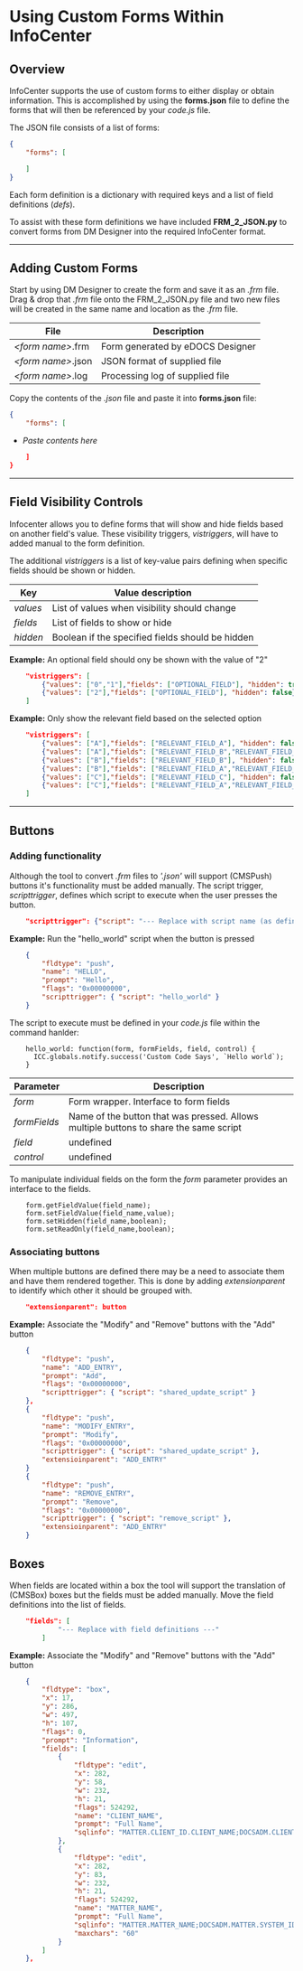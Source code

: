 # Using Custom Forms Within InfoCenter

## Overview

InfoCenter supports the use of custom forms to either display or obtain information. This is accomplished by using the **forms.json** file to define the forms that will then be referenced by your *code.js* file. 

The JSON file consists of a list of forms:
```json
{
	"forms": [

    ]
}
```

Each form definition is a dictionary with required keys and a list of field definitions (*defs*).

To assist with these form definitions we have included **FRM_2_JSON.py** to convert forms from DM Designer into the required InfoCenter format.

---

## Adding Custom Forms

Start by using DM Designer to create the form and save it as an *.frm* file. Drag & drop that *.frm* file onto the FRM_2_JSON.py file and two new files will be created in the same name and location as the *.frm* file.

| File                  | Description |
| --------------------- | ----------- |
| *\<form name>*.frm    | Form generated by eDOCS Designer  |
| *\<form name>*.json   | JSON format of supplied file      |
| *\<form name>*.log    | Processing log of supplied file   |

Copy the contents of the *.json* file and paste it into **forms.json** file:
```JSON
{
	"forms": [
```

- *Paste contents here*

```JSON
    ]
}
```

---

## Field Visibility Controls

Infocenter allows you to define forms that will show and hide fields based on another field's value. These visibility triggers, *vistriggers*, will have to added manual to the form definition.

The additional *vistriggers* is a list of key-value pairs defining when specific fields should be shown or hidden.


| Key      | Value description                                  |
| -------- | -------------------------------------------------- |
| *values* | List of values when visibility should change       |
| *fields* | List of fields to show or hide                     |
| *hidden* | Boolean if the specified fields should be hidden   |


**Example:** An optional field should ony be shown with the value of "2"
```JSON
    "vistriggers": [
        {"values": ["0","1"],"fields": ["OPTIONAL_FIELD"], "hidden": true},
        {"values": ["2"],"fields": ["OPTIONAL_FIELD"], "hidden": false}
    ]
```

**Example:** Only show the relevant field based on the selected option
```JSON
    "vistriggers": [
        {"values": ["A"],"fields": ["RELEVANT_FIELD_A"], "hidden": false},
        {"values": ["A"],"fields": ["RELEVANT_FIELD_B","RELEVANT_FIELD_C"], "hidden": true},
        {"values": ["B"],"fields": ["RELEVANT_FIELD_B"], "hidden": false},
        {"values": ["B"],"fields": ["RELEVANT_FIELD_A","RELEVANT_FIELD_C"], "hidden": true},
        {"values": ["C"],"fields": ["RELEVANT_FIELD_C"], "hidden": false},
        {"values": ["C"],"fields": ["RELEVANT_FIELD_A","RELEVANT_FIELD_B"], "hidden": true}
    ]
```

---

## Buttons

### Adding functionality

Although the tool to convert *.frm* files to *'.json'* will support (CMSPush) buttons it's functionality must be added manually. The script trigger, *scripttrigger*, defines which script to execute when the user presses the button.
```JSON
    "scripttrigger": {"script": "--- Replace with script name (as defined in code.js) ---"}
```

**Example:** Run the "hello_world" script when the button is pressed
```JSON
    {
        "fldtype": "push",
        "name": "HELLO",
        "prompt": "Hello",
        "flags": "0x00000000",
        "scripttrigger": { "script": "hello_world" }
    }
```

The script to execute must be defined in your *code.js* file within the command hanlder:
```JS
	hello_world: function(form, formFields, field, control) {
      ICC.globals.notify.success('Custom Code Says', `Hello world`);
    }
```
| Parameter      | Description                                                                              |
| -------------- | ---------------------------------------------------------------------------------------- |
| *form*         | Form wrapper. Interface to form fields                                                   |
| *formFields*   | Name of the button that was pressed. Allows multiple buttons to share the same script    |
| *field*        | undefined                                                                                |
| *control*      | undefined                                                                                |

To manipulate individual fields on the form the *form* parameter provides an interface to the fields.
```JS
    form.getFieldValue(field_name);
    form.setFieldValue(field_name,value);
    form.setHidden(field_name,boolean);
    form.setReadOnly(field_name,boolean);
```

### Associating buttons

When multiple buttons are defined there may be a need to associate them and have them rendered together. This is done by adding *extensionparent* to identify which other it should be grouped with.
```JSON
    "extensionparent": button
```

**Example:** Associate the "Modify" and "Remove" buttons with the "Add" button
```JSON
    {
        "fldtype": "push",
        "name": "ADD_ENTRY",
        "prompt": "Add",
        "flags": "0x00000000",
        "scripttrigger": { "script": "shared_update_script" }
    },
    {
        "fldtype": "push",
        "name": "MODIFY_ENTRY",
        "prompt": "Modify",
        "flags": "0x00000000",
        "scripttrigger": { "script": "shared_update_script" },
        "extensioinparent": "ADD_ENTRY"
    }
    {
        "fldtype": "push",
        "name": "REMOVE_ENTRY",
        "prompt": "Remove",
        "flags": "0x00000000",
        "scripttrigger": { "script": "remove_script" },
        "extensioinparent": "ADD_ENTRY"
    }
```


## Boxes

When fields are located within a box the tool will support the translation of (CMSBox) boxes but the fields must be added manually. Move the field definitions into the list of fields.
```JSON
    "fields": [
            "--- Replace with field definitions ---"
        ]
```
**Example:** Associate the "Modify" and "Remove" buttons with the "Add" button
```JSON
    {
        "fldtype": "box",
        "x": 17,
        "y": 286,
        "w": 497,
        "h": 107,
        "flags": 0,
        "prompt": "Information",
        "fields": [
            {
                "fldtype": "edit",
                "x": 282,
                "y": 58,
                "w": 232,
                "h": 21,
                "flags": 524292,
                "name": "CLIENT_NAME",
                "prompt": "Full Name",
                "sqlinfo": "MATTER.CLIENT_ID.CLIENT_NAME;DOCSADM.CLIENT.SYSTEM_ID"
            },
            {
                "fldtype": "edit",
                "x": 282,
                "y": 83,
                "w": 232,
                "h": 21,
                "flags": 524292,
                "name": "MATTER_NAME",
                "prompt": "Full Name",
                "sqlinfo": "MATTER.MATTER_NAME;DOCSADM.MATTER.SYSTEM_ID",
                "maxchars": "60"
            }
        ]
    },
```